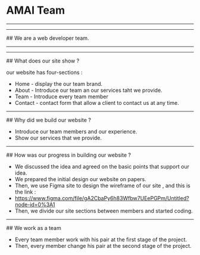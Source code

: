 # AMAI Team
<hr><hr>
## We are a web developer team.
<hr><hr>
## What does our site show ?

our website has four-sections :
* Home - display the our team brand.
* About - Introduce our team an our services taht we provide.
* Team - Introduce every team member
* Contact - contact form that allow a client to contact us at any time.
<hr>
## Why did we build our website ?

* Introduce our team members and our experience.
* Show our services that we provide.
<hr>
## How was our progress in building our website ?

* We discussed the idea and agreed on the basic points that support our idea. 
* We prepared the initial design our website on papers.
* Then, we use Figma site to design the wireframe of our site , and this is the link :
* https://www.figma.com/file/gA2CbaPy6h83Wfbw7UEePGPm/Untitled?node-id=0%3A1
* Then, we divide our site sections between members and started coding.
<hr>
## We work as a team 

* Every team member work with his pair at the first stage of the project.
* Then, every member change his pair at the second stage of the project.


